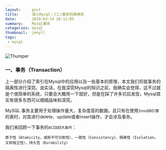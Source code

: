 ```yaml
---
layout:     post
title:      深入Mysql：(二)事务的隔离性
date:       2019-03-14 20:12:05
summary:    Mysql事务
categories: mysql
thumbnail:  jekyll
tags:
 - mysql
---
```


![Thumper](https://www.fengweishang.com/wp-content/uploads/2019/01/mysql-sysnc-2.jpg)

### 一、事务（Transaction）
上一部分介绍了索引在Mysql中的应用以及一些基本的原理，本文我们将就事务的隔离性进行深究。说实话，在我深究Mysql的知识之前，我确实会觉得，这不过就是个很简单的系统，只要会大概用一下就好，但是在踩了许多坑后发现，Mysql其实有很多东西可以细细品味和深究。 

MySQL 事务主要用于处理操作量大，复杂度高的数据。且只有在使用`InnoDB引擎`的表时，对其进行delete、update或者insert操作，才会涉及事务。 

我们来回顾一下事务的`ACID四大条件`：

`原子性（Atomicity，或称不可分割性）、一致性（Consistency）、隔离性（Isolation，又称独立性）、持久性（Durability）`